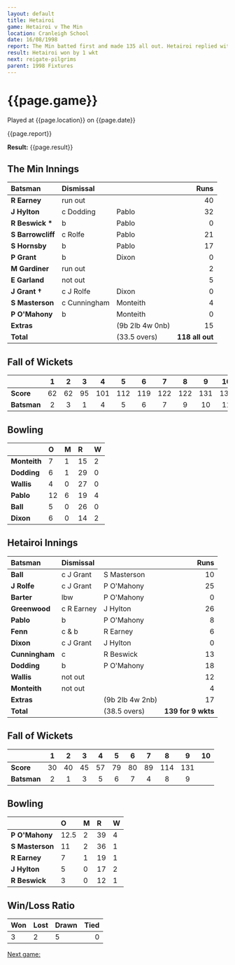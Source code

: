 ```yaml
---
layout: default
title: Hetairoi
game: Hetairoi v The Min
location: Cranleigh School
date: 16/08/1998
report: The Min batted first and made 135 all out. Hetairoi replied with 139 for 9 wkts
result: Hetairoi won by 1 wkt
next: reigate-pilgrims
parent: 1998 Fixtures
---
```


# {{page.game}}

Played at {{page.location}} on {{page.date}}

{{page.report}}

**Result:** {{page.result}}

## The Min Innings

| Batsman | Dismissal |  | Runs |
|:---|:---|---|---:|
| **R Earney** | run out |  | 40 |
| **J Hylton** | c Dodding | Pablo | 32 |
| **R Beswick &#42;** | b | Pablo | 0 |
| **S Barrowcliff** | c Rolfe | Pablo | 21 |
| **S Hornsby** | b | Pablo | 17 |
| **P Grant** | b | Dixon | 0 |
| **M Gardiner** | run out |  | 2 |
| **E Garland** | not out |  | 5 |
| **J Grant &#8224;** | c J Rolfe | Dixon | 0 |
| **S Masterson** | c Cunningham | Monteith | 4 |
| **P O'Mahony** | b | Monteith | 0 |
| **Extras** | | (9b 2lb 4w 0nb) | 15 |
| **Total** | | (33.5 overs) | **118 all out** |

## Fall of Wickets

| | 1 | 2 | 3 | 4 | 5 | 6 | 7 | 8 | 9 | 10 |
|---|:---:|:---:|:---:|:---:|:---:|:---:|:---:|:---:|:---:|:---:|
| **Score** | 62 | 62 | 95 | 101 | 112 | 119 | 122 | 122 | 131 | 135 |
| **Batsman** | 2 | 3 | 1 | 4 | 5 | 6 | 7 | 9 | 10 | 11 |

## Bowling

| | O | M | R | W |
|---|:---|:---|:---|:---|
| **Monteith** | 7 | 1 | 15 | 2 |
| **Dodding** | 6 | 1 | 29 | 0 |
| **Wallis** | 4 | 0 | 27 | 0 |
| **Pablo** | 12 | 6 | 19 | 4 |
| **Ball** | 5 | 0 | 26 | 0 |
| **Dixon** | 6 | 0 | 14 | 2 |

## Hetairoi Innings

| Batsman | Dismissal |  | Runs |
|:---|:---|---|---:|
| **Ball** | c J Grant | S Masterson | 10 |
| **J Rolfe** | c J Grant | P O'Mahony | 25 |
| **Barter** | lbw | P O'Mahony | 0 |
| **Greenwood** | c R Earney | J Hylton | 26 |
| **Pablo** | b | P O'Mahony | 8 |
| **Fenn** | c & b | R Earney | 6 |
| **Dixon** | c J Grant | J Hylton | 0 |
| **Cunningham** | c | R Beswick | 13 |
| **Dodding** | b | P O'Mahony | 18 |
| **Wallis** | not out |  | 12 |
| **Monteith** | not out |  | 4 |
| **Extras** | | (9b 2lb 4w 2nb) | 17 |
| **Total** | | (38.5 overs) | **139 for 9 wkts** |

## Fall of Wickets

| | 1 | 2 | 3 | 4 | 5 | 6 | 7 | 8 | 9 | 10 |
|---|:---:|:---:|:---:|:---:|:---:|:---:|:---:|:---:|:---:|:---:|
| **Score** | 30 | 40 | 45 | 57 | 79 | 80 | 89 | 114 | 131 |  |
| **Batsman** | 2 | 1 | 3 | 5 | 6 | 7 | 4 | 8 | 9 |  |

## Bowling

| | O | M | R | W |
|---|:---|:---|:---|:---|
| **P O'Mahony** | 12.5 | 2 | 39 | 4 |
| **S Masterson** | 11 | 2 | 36 | 1 |
| **R Earney** | 7 | 1 | 19 | 1 |
| **J Hylton** | 5 | 0 | 17 | 2 |
| **R Beswick** | 3 | 0 | 12 | 1 |

## Win/Loss Ratio

| Won | Lost | Drawn | Tied |
|:---|:---|:---|---:|
| 3 | 2 | 5 | 0 |

[Next game:]({{page.next}})
